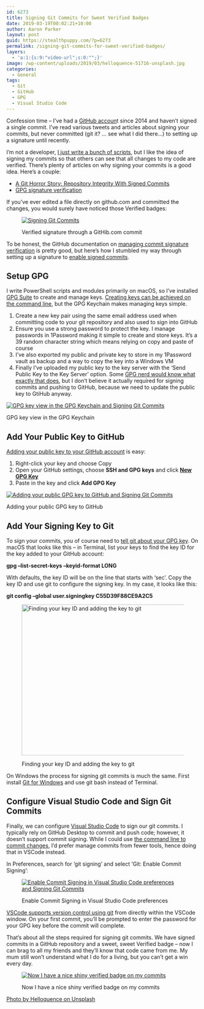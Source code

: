 ```yaml
---
id: 6273
title: Signing Git Commits for Sweet Verified Badges
date: 2019-03-19T00:02:21+10:00
author: Aaron Parker
layout: post
guid: https://stealthpuppy.com/?p=6273
permalink: /signing-git-commits-for-sweet-verified-badges/
layers:
  - 'a:1:{s:9:"video-url";s:0:"";}'
image: /wp-content/uploads/2019/03/helloquence-51716-unsplash.jpg
categories:
  - General
tags:
  - Git
  - GitHub
  - GPG
  - Visual Studio Code
---
```

Confession time &#8211; I&#8217;ve had a [GitHub accoun](https://github.com/aaronparker?tab=repositories)t since 2014 and haven&#8217;t signed a single commit. I&#8217;ve read various tweets and articles about signing your commits, but never committed (git it? &#8230; see what I did there&#8230;) to setting up a signature until recently.

I&#8217;m not a developer, [I just write a bunch of scripts](https://stealthpuppy.com/tag/powershell/), but I like the idea of signing my commits so that others can see that all changes to my code are verified. There&#8217;s plenty of articles on why signing your commits is a good idea. Here&#8217;s a couple:

  * [A Git Horror Story: Repository Integrity With Signed Commits](https://mikegerwitz.com/2012/05/a-git-horror-story-repository-integrity-with-signed-commits)
  * [GPG signature verification](https://github.blog/2016-04-05-gpg-signature-verification/)

If you&#8217;ve ever edited a file directly on github.com and committed the changes, you would surely have noticed those Verified badges:<figure class="wp-block-image">

[<img src="https://stealthpuppy.com/wp-content/uploads/2019/03/GitHubCommit-1024x397.png" alt="Signing Git Commits" class="wp-image-6275" srcset="http://192.168.0.89/wp-content/uploads/2019/03/GitHubCommit-1024x397.png 1024w, http://192.168.0.89/wp-content/uploads/2019/03/GitHubCommit-150x58.png 150w, http://192.168.0.89/wp-content/uploads/2019/03/GitHubCommit-300x116.png 300w, http://192.168.0.89/wp-content/uploads/2019/03/GitHubCommit-768x298.png 768w" sizes="(max-width: 1024px) 100vw, 1024px" />](https://stealthpuppy.com/wp-content/uploads/2019/03/GitHubCommit.png)<figcaption>Verified signature through a GitHib.com commit </figcaption></figure> 

To be honest, the GitHub documentation on [managing commit signature verification](https://help.github.com/en/articles/managing-commit-signature-verification) is pretty good, but here&#8217;s how I stumbled my way through setting up a signature to [enable signed commits](https://help.github.com/en/articles/managing-commit-signature-verification).

## Setup GPG

I write PowerShell scripts and modules primarily on macOS, so I&#8217;ve installed [GPG Suite](https://gpgtools.org/) to create and manage keys. [Creating keys can be achieved on the command line](https://help.github.com/en/articles/generating-a-new-gpg-key), but the GPG Keychain makes managing keys simple.

  1. Create a new key pair using the same email address used when committing code to your git repository and also used to sign into GitHub
  2. Ensure you use a strong password to protect the key. I manage passwords in 1Password making it simple to create and store keys. It&#8217;s a 39 random character string which means relying on copy and paste of course
  3. I&#8217;ve also exported my public and private key to store in my 1Password vault as backup and a way to copy the key into a Windows VM
  4. Finally I&#8217;ve uploaded my public key to the key server with the &#8216;Send Public Key to the Key Server&#8217; option. Some [GPG nerd would know what exactly that does](https://sks-keyservers.net/overview-of-pools.php), but I don&#8217;t believe it actually required for signing commits and pushing to GitHub, because we need to update the public key to GtiHub anyway.<figure class="wp-block-image">

[<img src="https://stealthpuppy.com/wp-content/uploads/2019/03/GPG-Key-1024x645.png" alt="GPG key view in the GPG Keychain and Signing Git Commits" class="wp-image-6277" srcset="http://192.168.0.89/wp-content/uploads/2019/03/GPG-Key-1024x645.png 1024w, http://192.168.0.89/wp-content/uploads/2019/03/GPG-Key-150x94.png 150w, http://192.168.0.89/wp-content/uploads/2019/03/GPG-Key-300x189.png 300w, http://192.168.0.89/wp-content/uploads/2019/03/GPG-Key-768x483.png 768w" sizes="(max-width: 1024px) 100vw, 1024px" />](https://stealthpuppy.com/wp-content/uploads/2019/03/GPG-Key.png)<figcaption>GPG key view in the GPG Keychain</figcaption></figure> 

## Add Your Public Key to GitHub

[Adding your public key to your GitHub account](https://help.github.com/en/articles/adding-a-new-gpg-key-to-your-github-account) is easy: 

  1. Right-click your key and choose Copy
  2. Open your GitHub settings, choose **SSH and GPG keys** and click **[New GPG Key](https://github.com/settings/gpg/new)**
  3. Paste in the key and click **Add GPG Key**<figure class="wp-block-image">

[<img src="https://stealthpuppy.com/wp-content/uploads/2019/03/AddGPGKey-1024x482.png" alt="Adding your public GPG key to GitHub and Signing Git Commits" class="wp-image-6279" srcset="http://192.168.0.89/wp-content/uploads/2019/03/AddGPGKey-1024x482.png 1024w, http://192.168.0.89/wp-content/uploads/2019/03/AddGPGKey-150x71.png 150w, http://192.168.0.89/wp-content/uploads/2019/03/AddGPGKey-300x141.png 300w, http://192.168.0.89/wp-content/uploads/2019/03/AddGPGKey-768x361.png 768w, http://192.168.0.89/wp-content/uploads/2019/03/AddGPGKey.png 1578w" sizes="(max-width: 1024px) 100vw, 1024px" />](https://stealthpuppy.com/wp-content/uploads/2019/03/AddGPGKey.png)<figcaption>Adding your public GPG key to GitHub</figcaption></figure> 

## Add Your Signing Key to Git

To sign your commits, you of course need to [tell git about your GPG key](https://help.github.com/en/articles/telling-git-about-your-signing-key). On macOS that looks like this &#8211; in Terminal, list your keys to find the key ID for the key added to your GitHub account:

<p class="customcode">
  <strong>gpg &#8211;list-secret-keys &#8211;keyid-format LONG</strong>
</p>

With defaults, the key ID will be on the line that starts with &#8216;sec&#8217;. Copy the key ID and use git to configure the signing key. In my case, it looks like this:

<p class="customcode">
  <strong>git config &#8211;global user.signingkey C55D39F88CE9A2C5</strong>
</p><figure class="wp-block-image is-resized">

[<img src="https://stealthpuppy.com/wp-content/uploads/2019/03/gitconfig-1024x696.png" alt="Finding your key ID and adding the key to git" class="wp-image-6281" width="580" height="394" srcset="http://192.168.0.89/wp-content/uploads/2019/03/gitconfig-1024x696.png 1024w, http://192.168.0.89/wp-content/uploads/2019/03/gitconfig-150x102.png 150w, http://192.168.0.89/wp-content/uploads/2019/03/gitconfig-300x204.png 300w, http://192.168.0.89/wp-content/uploads/2019/03/gitconfig-768x522.png 768w" sizes="(max-width: 580px) 100vw, 580px" />](https://stealthpuppy.com/wp-content/uploads/2019/03/gitconfig.png)<figcaption>Finding your key ID and adding the key to git</figcaption></figure> 

On Windows the process for signing git commits is much the same. First install [Git for Windows](https://gitforwindows.org/) and use git bash instead of Terminal.

## Configure Visual Studio Code and Sign Git Commits

Finally, we can configure [Visual Studio Code](https://code.visualstudio.com/) to sign our git commits. I typically rely on GitHub Desktop to commit and push code; however, it doesn&#8217;t support commit signing. While I could use [the command line to commit changes](https://help.github.com/en/articles/signing-commits), I&#8217;d prefer manage commits from fewer tools, hence doing that in VSCode instead.

In Preferences, search for &#8216;git signing&#8217; and select &#8216;Git: Enable Commit Signing&#8217;:<figure class="wp-block-image">

[<img src="https://stealthpuppy.com/wp-content/uploads/2019/03/VSCode-GitSigning-1024x625.png" alt="Enable Commit Signing in Visual Studio Code preferences and Signing Git Commits" class="wp-image-6282" srcset="http://192.168.0.89/wp-content/uploads/2019/03/VSCode-GitSigning-1024x625.png 1024w, http://192.168.0.89/wp-content/uploads/2019/03/VSCode-GitSigning-150x92.png 150w, http://192.168.0.89/wp-content/uploads/2019/03/VSCode-GitSigning-300x183.png 300w, http://192.168.0.89/wp-content/uploads/2019/03/VSCode-GitSigning-768x469.png 768w" sizes="(max-width: 1024px) 100vw, 1024px" />](https://stealthpuppy.com/wp-content/uploads/2019/03/VSCode-GitSigning.png)<figcaption>Enable Commit Signing in Visual Studio Code preferences</figcaption></figure> 

[VSCode supports version control using git](https://code.visualstudio.com/docs/introvideos/versioncontrol) from directly within the VSCode window. On your first commit, you&#8217;ll be prompted to enter the password for your GPG key before the commit will complete.

That&#8217;s about all the steps required for signing git commits. We have signed commits in a GitHub repository and a sweet, sweet Verified badge &#8211; now I can brag to all my friends and they&#8217;ll know that code came from me. My mum still won&#8217;t understand what I do for a living, but you can&#8217;t get a win every day.<figure class="wp-block-image">

[<img src="https://stealthpuppy.com/wp-content/uploads/2019/03/Verified.gif" alt="Now I have a nice shiny verified badge on my commits" class="wp-image-6280" />](https://stealthpuppy.com/wp-content/uploads/2019/03/Verified.gif)<figcaption>Now I have a nice shiny verified badge on my commits</figcaption></figure> 

[Photo by Helloquence on Unsplash](https://unsplash.com/photos/OQMZwNd3ThU)